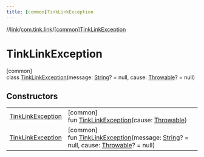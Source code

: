 ```yaml
---
title: [common]TinkLinkException
---
```

//[link](../../../index.html)/[com.tink.link](../index.html)/[[common]TinkLinkException](index.html)



# TinkLinkException



[common]\
class [TinkLinkException](index.html)(message: [String](https://kotlinlang.org/api/latest/jvm/stdlib/kotlin/-string/index.html)? = null, cause: [Throwable](https://kotlinlang.org/api/latest/jvm/stdlib/kotlin/-throwable/index.html)? = null)



## Constructors


| | |
|---|---|
| [TinkLinkException](-tink-link-exception.html) | [common]<br>fun [TinkLinkException](-tink-link-exception.html)(cause: [Throwable](https://kotlinlang.org/api/latest/jvm/stdlib/kotlin/-throwable/index.html)) |
| [TinkLinkException](-tink-link-exception.html) | [common]<br>fun [TinkLinkException](-tink-link-exception.html)(message: [String](https://kotlinlang.org/api/latest/jvm/stdlib/kotlin/-string/index.html)? = null, cause: [Throwable](https://kotlinlang.org/api/latest/jvm/stdlib/kotlin/-throwable/index.html)? = null) |

